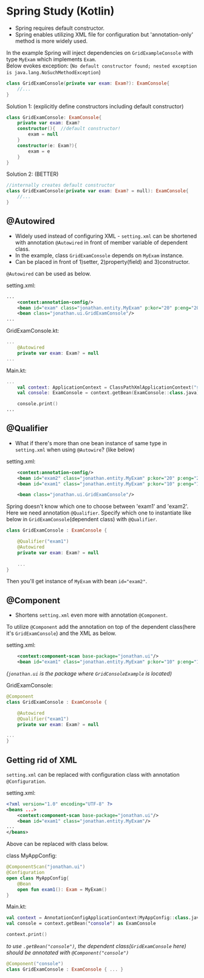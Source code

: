 # Spring Study (Kotlin)
* Spring requires default constructor.
* Spring enables utilizing XML file for configuration but 'annotation-only' method is more widely used.

In the example Spring will inject dependencies on `GridExampleConsole` with type `MyExam` which implements `Exam`.<br/>
Below evokes exception: (```No default constructor found; nested exception is java.lang.NoSuchMethodException```)
```kotlin
class GridExamConsole(private var exam: Exam?): ExamConsole{
    //...
}
```

Solution 1: (explicitly define constructors including default constructor)
```kotlin
class GridExamConsole: ExamConsole{
    private var exam: Exam?
    constructor(){  //default constructor!
        exam = null
    }
    constructor(e: Exam?){
        exam = e
    }
}
```

Solution 2: (BETTER)
```kotlin
//internally creates default constructor
class GridExamConsole(private var exam: Exam? = null): ExamConsole{
    //...
}
```

## @Autowired
* Widely used instead of configuring XML - ```setting.xml``` can be shortened with annotation ```@Autowired``` in front of member variable of dependent class.
* In the example, class ```GridExamConsole``` depends on ```MyExam``` instance.
* Can be placed in front of 1)setter, 2)property(field) and 3)constructor.

```@Autowired``` can be used as below.

setting.xml: 
```xml
...
    <context:annotation-config/>
    <bean id="exam" class="jonathan.entity.MyExam" p:kor="20" p:eng="20"/>
    <bean class="jonathan.ui.GridExamConsole"/>
...
```

GridExamConsole.kt:
```kotlin
...
    @Autowired
    private var exam: Exam? = null
...
```

Main.kt:
```kotlin
...
    val context: ApplicationContext = ClassPathXmlApplicationContext("setting.xml")
    val console: ExamConsole = context.getBean(ExamConsole::class.java)

    console.print()
...
```

## @Qualifier
* What if there's more than one bean instance of same type in ```setting.xml``` when using ```@Autowire```? (like below)

setting.xml:
```xml
    <context:annotation-config/>
    <bean id="exam2" class="jonathan.entity.MyExam" p:kor="20" p:eng="20"/>
    <bean id="exam1" class="jonathan.entity.MyExam" p:kor="10" p:eng="10"/>

    <bean class="jonathan.ui.GridExamConsole"/>
```
Spring doesn't know which one to choose between 'exam1' and 'exam2'. Here we need annotation ```@Qualifier```.
Specify which one to instantiate like below in ```GridExamConsole```(dependent class) with ```@Qualifier```. 
```kotlin
class GridExamConsole : ExamConsole {

    @Qualifier("exam1")
    @Autowired
    private var exam: Exam? = null
    
    ...
}
```
Then you'll get instance of ```MyExam``` with bean ```id="exam2"```.

## @Component
* Shortens ```setting.xml``` even more with annotation ```@Component```.

To utilize ```@Component``` add the annotation on top of the dependent class(here it's ```GridExamConsole```) and the XML as below.

setting.xml:
```xml
    <context:component-scan base-package="jonathan.ui"/>
    <bean id="exam1" class="jonathan.entity.MyExam" p:kor="10" p:eng="10"/>
```
<i>(```jonathan.ui``` is the package where ```GridConsoleExample``` is located)</i>

GridExamConsole:
```kotlin
@Component
class GridExamConsole : ExamConsole {

    @Autowired
    @Qualifier("exam1")
    private var exam: Exam? = null

...
}
```

## Getting rid of XML

`setting.xml` can be replaced with configuration class with annotation `@Configuration`.

setting.xml:
```xml
<?xml version="1.0" encoding="UTF-8" ?>
<beans ...>
    <context:component-scan base-package="jonathan.ui"/>
    <bean id="exam1" class="jonathan.entity.MyExam"/>
...
</beans>
```

Above can be replaced with class below.

class MyAppConfig:
```kotlin
@ComponentScan("jonathan.ui")
@Configuration
open class MyAppConfig{
    @Bean
    open fun exam1(): Exam = MyExam()
}
```

Main.kt:
```kotlin
val context = AnnotationConfigApplicationContext(MyAppConfig::class.java)
val console = context.getBean("console") as ExamConsole

context.print()
```
<i>to use `.getBean("console")`, the dependent class(`GridExamConsole` here) should be annotated with `@Component("console")`</i>
```kotlin
@Component("console")
class GridExamConsole : ExamConsole { ... }
```